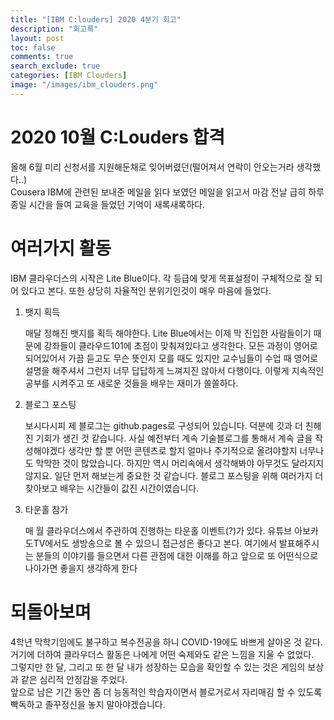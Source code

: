 ```yaml
---
title: "[IBM C:louders] 2020 4분기 회고"
description: "회고록"
layout: post
toc: false
comments: true
search_exclude: true
categories: [IBM Clouders]
image: "/images/ibm_clouders.png"
---
```


# 2020 10월 C:Louders 합격

올해 6월 미리 신청서를 지원해둔채로 잊어버렸던(떨어져서 연락이 안오는거라 생각했다..)  
Cousera IBM에 관련된 보내준 메일을 읽다 보였던 메일을 읽고서 마감 전날 급히 하루종일 시간을 들여 교육을 들었던 기억이 새록새록하다.

# 여러가지 활동

IBM 클라우더스의 시작은 Lite Blue이다. 각 등급에 맞게 목표설정이 구체적으로 잘 되어 있다고 본다.
또한 상당히 자율적인 분위기인것이 매우 마음에 들었다.

1. 뱃지 획득

   매달 정해진 뱃지를 획득 해야한다. Lite Blue에서는 이제 막 진입한 사람들이기 때문에 강좌들이 클라우드101에 초점이 맞춰져있다고 생각한다. 모든 과정이 영어로되어있어서 가끔 듣고도 무슨 뜻인지 모를 때도 있지만 교수님들이 수업 때 영어로 설명을 해주셔서 그런지 너무 답답하게 느껴지진 않아서 다행이다. 이렇게 지속적인 공부를 시켜주고 또 새로운 것들을 배우는 재미가 쏠쏠하다.

2. 블로그 포스팅

   보시다시피 제 블로그는 github.pages로 구성되어 있습니다. 덕분에 깃과 더 친해진 기회가 생긴 것 같습니다. 사실 예전부터 계속 기술블로그를 통해서 계속 글을 작성해야겠다 생각만 할 뿐 어떤 콘텐츠로 할지 얼마나 주기적으로 올려야할지 너무나도 막막한 것이 많았습니다. 하지만 역시 머리속에서 생각해봐야 아무것도 달라지지 않지요. 일단 먼저 해보는게 중요한 것 같습니다. 블로그 포스팅을 위해 여러가지 더 찾아보고 배우는 시간들이 값진 시간이였습니다.

3. 타운홀 참가

   매 월 클라우더스에서 주관하여 진행하는 타운홀 이벤트(?)가 있다. 유튜브 아보카도TV에서도 생방송으로 볼 수 있으니 접근성은 좋다고 본다. 여기에서 발표해주시는 분들의 이야기를 들으면서 다른 관점에 대한 이해를 하고 앞으로 또 어떤식으로 나아가면 좋을지 생각하게 한다

# 되돌아보며

4학년 막학기임에도 불구하고 복수전공을 하니 COVID-19에도 바쁘게 살아온 것 같다.  
거기에 더하여 클라우더스 활동은 나에게 어떤 숙제와도 같은 느낌을 지울 수 없었다.  
그렇지만 한 달, 그리고 또 한 달 내가 성장하는 모습을 확인할 수 있는 것은 게임의 보상과 같은 심리적 안정감을 주었다.  
앞으로 남은 기간 동안 좀 더 능동적인 학습자이면서 블로거로서 자리매김 할 수 있도록 빡독하고 졸꾸정신을 놓지 말아야겠습니다.
